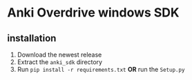 # Anki Overdrive windows SDK

## installation
1. Download the newest release</li>
2. Extract the ```anki_sdk``` directory
3. Run ```pip install -r requirements.txt``` <b>OR</b> run the ```Setup.py```
